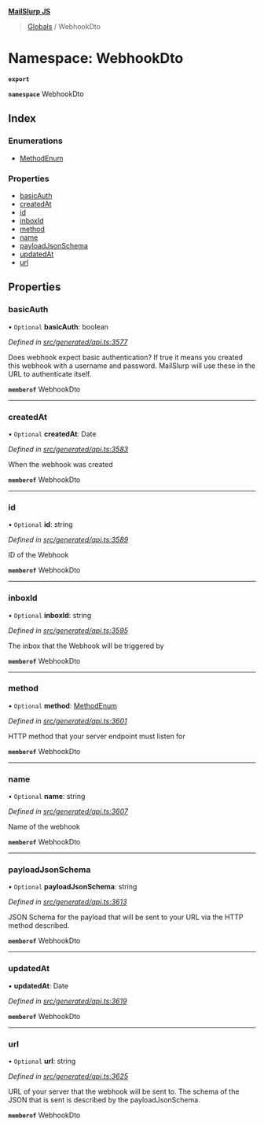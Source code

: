 **[MailSlurp JS](../README.md)**

> [Globals](../README.md) / WebhookDto

# Namespace: WebhookDto

**`export`** 

**`namespace`** WebhookDto

## Index

### Enumerations

* [MethodEnum](../enums/webhookdto.methodenum.md)

### Properties

* [basicAuth](webhookdto.md#basicauth)
* [createdAt](webhookdto.md#createdat)
* [id](webhookdto.md#id)
* [inboxId](webhookdto.md#inboxid)
* [method](webhookdto.md#method)
* [name](webhookdto.md#name)
* [payloadJsonSchema](webhookdto.md#payloadjsonschema)
* [updatedAt](webhookdto.md#updatedat)
* [url](webhookdto.md#url)

## Properties

### basicAuth

• `Optional` **basicAuth**: boolean

*Defined in [src/generated/api.ts:3577](https://github.com/mailslurp/mailslurp-client/blob/c889afa/src/generated/api.ts#L3577)*

Does webhook expect basic authentication? If true it means you created this webhook with a username and password. MailSlurp will use these in the URL to authenticate itself.

**`memberof`** WebhookDto

___

### createdAt

• `Optional` **createdAt**: Date

*Defined in [src/generated/api.ts:3583](https://github.com/mailslurp/mailslurp-client/blob/c889afa/src/generated/api.ts#L3583)*

When the webhook was created

**`memberof`** WebhookDto

___

### id

• `Optional` **id**: string

*Defined in [src/generated/api.ts:3589](https://github.com/mailslurp/mailslurp-client/blob/c889afa/src/generated/api.ts#L3589)*

ID of the Webhook

**`memberof`** WebhookDto

___

### inboxId

• `Optional` **inboxId**: string

*Defined in [src/generated/api.ts:3595](https://github.com/mailslurp/mailslurp-client/blob/c889afa/src/generated/api.ts#L3595)*

The inbox that the Webhook will be triggered by

**`memberof`** WebhookDto

___

### method

• `Optional` **method**: [MethodEnum](../enums/webhookdto.methodenum.md)

*Defined in [src/generated/api.ts:3601](https://github.com/mailslurp/mailslurp-client/blob/c889afa/src/generated/api.ts#L3601)*

HTTP method that your server endpoint must listen for

**`memberof`** WebhookDto

___

### name

• `Optional` **name**: string

*Defined in [src/generated/api.ts:3607](https://github.com/mailslurp/mailslurp-client/blob/c889afa/src/generated/api.ts#L3607)*

Name of the webhook

**`memberof`** WebhookDto

___

### payloadJsonSchema

• `Optional` **payloadJsonSchema**: string

*Defined in [src/generated/api.ts:3613](https://github.com/mailslurp/mailslurp-client/blob/c889afa/src/generated/api.ts#L3613)*

JSON Schema for the payload that will be sent to your URL via the HTTP method described.

**`memberof`** WebhookDto

___

### updatedAt

•  **updatedAt**: Date

*Defined in [src/generated/api.ts:3619](https://github.com/mailslurp/mailslurp-client/blob/c889afa/src/generated/api.ts#L3619)*

**`memberof`** WebhookDto

___

### url

• `Optional` **url**: string

*Defined in [src/generated/api.ts:3625](https://github.com/mailslurp/mailslurp-client/blob/c889afa/src/generated/api.ts#L3625)*

URL of your server that the webhook will be sent to. The schema of the JSON that is sent is described by the payloadJsonSchema.

**`memberof`** WebhookDto
